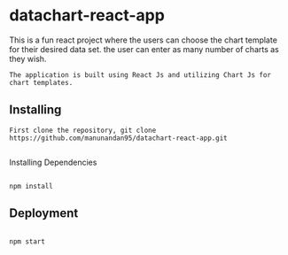 # datachart-react-app

This is a fun react project where the users can choose the chart template for their desired data set. the user can enter as many number of charts as they wish. 
```
The application is built using React Js and utilizing Chart Js for chart templates.

```
## Installing
```
First clone the repository, git clone https://github.com/manunandan95/datachart-react-app.git


```
Installing Dependencies
```

npm install

```
## Deployment
```

npm start

